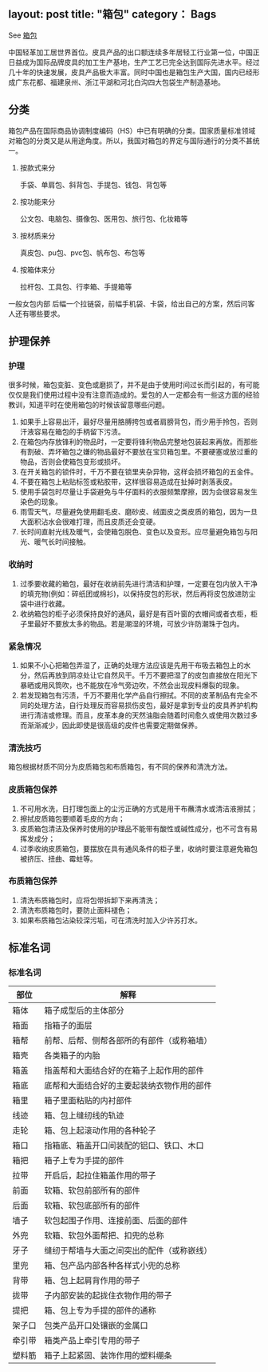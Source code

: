 layout: post
title: "箱包"
category： Bags
---

See [箱包](http://baike.baidu.com/view/491512.htm)

中国轻革加工居世界首位。皮具产品的出口额连续多年居轻工行业第一位，中国正日益成为国际品牌皮具的加工生产基地，生产工艺已完全达到国际先进水平。经过几十年的快速发展，皮具产品极大丰富。同时中国也是箱包生产大国，国内已经形成广东花都、福建泉州、浙江平湖和河北白沟四大包袋生产制造基地。

## 分类

箱包产品在国际商品协调制度编码（HS）中已有明确的分类。国家质量标准领域对箱包的分类又是从用途角度。所以，我国对箱包的界定与国际通行的分类不甚统一。

1. 按款式来分

    手袋、单肩包、斜背包、手提包、钱包、背包等

2. 按功能来分

    公文包、电脑包、摄像包、医用包、旅行包、化妆箱等

3. 按材质来分

    真皮包、pu包、pvc包、帆布包、布包等

4. 按箱体来分

    拉杆包、工具包、行李箱、手提箱等

一般女包内部 后幅一个拉链袋，前幅手机袋、卡袋，给出自己的方案，然后问客人还有哪些要求。

## 护理保养

### 护理

很多时候，箱包变脏、变色或磨损了，并不是由于使用时间过长而引起的，有可能仅仅是我们使用过程中没有注意而造成的。爱包的人一定都会有一些这方面的经验教训，知道平时在使用箱包的时候该留意哪些问题。

1. 如果手上容易出汗，最好尽量用胳膊挎包或者肩膀背包，而少用手拎包，否则汗液容易在箱包的手柄留下污渍。
2. 在箱包内存放锋利的物品时，一定要将锋利物品完整地包装起来再放。而那些有割破、弄坏箱包之嫌的物品最好不要放在宝贝箱包里。不要硬塞或放过重的物品，否则会使箱包变形或损坏。
3. 在开关箱包的锁件时，千万不要在锁里夹杂异物，这样会损坏箱包的五金件。
4. 不要在箱包上粘贴标签或粘胶带，这样很容易造成在扯掉时剥落表皮。
5. 使用手袋包时尽量让手袋避免与牛仔面料的衣服频繁摩擦，因为会很容易发生染色的现象。
6. 雨雪天气，尽量避免使用翻毛皮、磨砂皮、绒面皮之类皮质的箱包，因为一旦大面积沾水会很难打理，而且皮质还会变硬。
7. 长时间直射光线及暖气，会使箱包脱色、变色以及变形。应尽量避免箱包与阳光、暖气长时间接触。

### 收纳时

1. 过季要收藏的箱包，最好在收纳前先进行清洁和护理，一定要在包内放入干净的填充物(例如：碎纸团或棉衫)，以保持皮包的形状，然后再将皮包放进防尘袋中进行收藏。
2. 收纳箱包的柜子必须保持良好的通风，最好是有百叶窗的衣帽间或者衣柜，柜子里最好不要放太多的物品。若是潮湿的环境，可放少许防潮珠于包内。

### 紧急情况

1. 如果不小心把箱包弄湿了，正确的处理方法应该是先用干布吸去箱包上的水分，然后再放到阴凉处让它自然风干。千万不要把湿了的皮包直接放在阳光下暴晒或用风筒吹，也不能放在冷气旁边吹，不然会出现皮料爆裂的现象。
2. 若发现箱包有污渍，千万不要用化学产品自行擦拭。不同的皮革制品有完全不同的处理方法，自行处理反而容易损伤皮包，最好是拿到专业的皮具养护机构进行清洁或修理。而且，皮革本身的天然油脂会随着时间愈久或使用次数过多而渐渐减少，因此即使是很高级的皮件也需要定期做保养。

### 清洗技巧

箱包根据材质不同分为皮质箱包和布质箱包，有不同的保养和清洗方法。

### 皮质箱包保养

1. 不可用水洗，日打理包面上的尘污正确的方式是用干布蘸清水或清洁液擦拭；
2. 擦拭皮质箱包要顺着毛皮的方向；
3. 皮质箱包清洁及保养时使用的护理品不能带有酸性或碱性成分，也不可含有易挥发成分；
4. 过季收纳皮质箱包，要摆放在具有通风条件的柜子里，收纳时要注意避免箱包被挤压、扭曲、霉蛀等。

### 布质箱包保养

1. 清洗布质箱包时，应将包带拆卸下来再清洗；
2. 清洗布质箱包时，要防止面料褪色；
3. 如果布质箱包沾染较深污垢，可在清洗时加入少许苏打水。

## 标准名词

### 标准名词

部位                            | 解释
------------------------------- | -------------
箱体  | 箱子成型后的主体部分
箱面  | 指箱子的面层
箱帮  | 前帮、后帮、侧帮各部所的有部件（或称箱墙）
箱壳  | 各类箱子的内胎
箱盖  | 指盖帮和大面结合好的在箱子上起作用的部件
箱底  | 底帮和大面结合好的主要起装纳衣物作用的部件
箱里  | 箱子里面粘贴的内衬部件
线迹  | 箱、包上缝纫线的轨迹
走轮  | 箱、包上起滚动作用的各种轮子
箱口  | 指箱底、箱盖开口间装配的铝口、铁口、木口
箱把  | 箱子上专为手提的部件
拉带  | 开启后，起拉住箱盖作用的带子
前面  | 软箱、软包前部所有的部件
后面  | 软箱、软包底部所有的部件
墙子  | 软包起围子作用、连接前面、后面的部件
外兜  | 软箱、软包外面帮把、扣兜的总称
牙子  | 缝纫于帮墙与大面之间突出的配件（或称嵌线）
里兜  | 箱、包产品内部各种各样式小兜的总称
背带  | 箱、包上起肩背作用的带子
拢带  | 子内部安装的起拢住衣物作用的带子
提把  | 箱、包上专为手提的部件的通称
架子口 | 包类产品开口处镶嵌的金属口
牵引带 | 箱类产品上牵引专用的带子
塑料筋 | 箱子上起紧固、装饰作用的塑料绷条


